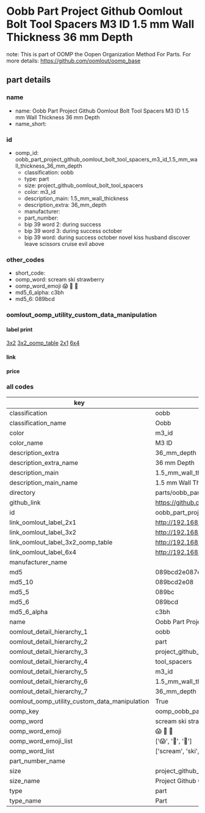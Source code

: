 # Oobb Part Project Github Oomlout Bolt Tool Spacers M3 ID 1.5 mm Wall Thickness 36 mm Depth  

note: This is part of OOMP the Oopen Organization Method For Parts. For more details: https://github.com/oomlout/oomp_base

##  part details
  







### name
* name: Oobb Part Project Github Oomlout Bolt Tool Spacers M3 ID 1.5 mm Wall Thickness 36 mm Depth
* name_short: 
### id
* oomp_id: oobb_part_project_github_oomlout_bolt_tool_spacers_m3_id_1.5_mm_wall_thickness_36_mm_depth
  * classification: oobb
  * type: part
  * size: project_github_oomlout_bolt_tool_spacers
  * color: m3_id
  * description_main: 1.5_mm_wall_thickness
  * description_extra: 36_mm_depth
  * manufacturer: 
  * part_number: 
  * bip 39 word 2: during success
  * bip 39 word 3: during success october
  * bip 39 word: during success october novel kiss husband discover leave scissors cruise evil above

### other_codes
* short_code: 
* oomp_word: scream ski strawberry
* oomp_word_emoji :scream: :ski: :strawberry:
* md5_6_alpha: c3bh
* md5_6: 089bcd






### oomlout_oomp_utility_custom_data_manipulation
#### label print
[3x2](http://192.168.1.245:1112/?label=oomp%20c3bh)
[3x2_oomp_table](http://192.168.1.108:1112/?label=oomp%20c3bh)
[2x1](http://192.168.1.242:1112/?label=oomp%20c3bh)
[6x4](http://192.168.1.55:1112/?label=oomp%20c3bh)    

#### link

                              

#### price







### all codes 
| key | value |  
| --- | --- |  
| classification | oobb |  
| classification_name | Oobb |  
| color | m3_id |  
| color_name | M3 ID |  
| description_extra | 36_mm_depth |  
| description_extra_name | 36 mm Depth |  
| description_main | 1.5_mm_wall_thickness |  
| description_main_name | 1.5 mm Wall Thickness |  
| directory | parts/oobb_part_project_github_oomlout_bolt_tool_spacers_m3_id_1.5_mm_wall_thickness_36_mm_depth |  
| github_link | https://github.com/oomlout/oomlout_oomp_part_src/tree/main/parts/oobb_part_project_github_oomlout_bolt_tool_spacers_m3_id_1.5_mm_wall_thickness_36_mm_depth |  
| id | oobb_part_project_github_oomlout_bolt_tool_spacers_m3_id_1.5_mm_wall_thickness_36_mm_depth |  
| link_oomlout_label_2x1 | http://192.168.1.242:1112/?label=oomp%20c3bh |  
| link_oomlout_label_3x2 | http://192.168.1.245:1112/?label=oomp%20c3bh |  
| link_oomlout_label_3x2_oomp_table | http://192.168.1.108:1112/?label=oomp%20c3bh |  
| link_oomlout_label_6x4 | http://192.168.1.55:1112/?label=oomp%20c3bh |  
| manufacturer_name |  |  
| md5 | 089bcd2e087ee7ddbfbd697132361221 |  
| md5_10 | 089bcd2e08 |  
| md5_5 | 089bc |  
| md5_6 | 089bcd |  
| md5_6_alpha | c3bh |  
| name | Oobb Part Project Github Oomlout Bolt Tool Spacers M3 ID 1.5 mm Wall Thickness 36 mm Depth |  
| oomlout_detail_hierarchy_1 | oobb |  
| oomlout_detail_hierarchy_2 | part |  
| oomlout_detail_hierarchy_3 | project_github_bolt |  
| oomlout_detail_hierarchy_4 | tool_spacers |  
| oomlout_detail_hierarchy_5 | m3_id |  
| oomlout_detail_hierarchy_6 | 1.5_mm_wall_thickness |  
| oomlout_detail_hierarchy_7 | 36_mm_depth |  
| oomlout_oomp_utility_custom_data_manipulation | True |  
| oomp_key | oomp_oobb_part_project_github_oomlout_bolt_tool_spacers_m3_id_1.5_mm_wall_thickness_36_mm_depth |  
| oomp_word | scream ski strawberry |  
| oomp_word_emoji | :scream: :ski: :strawberry: |  
| oomp_word_emoji_list | [':scream:', ':ski:', ':strawberry:'] |  
| oomp_word_list | ['scream', 'ski', 'strawberry'] |  
| part_number_name |  |  
| size | project_github_oomlout_bolt_tool_spacers |  
| size_name | Project Github Oomlout Bolt Tool Spacers |  
| type | part |  
| type_name | Part |  
